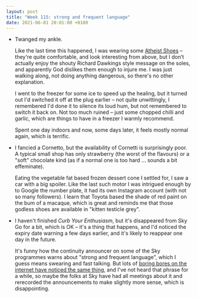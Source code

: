 ```yaml
---
layout: post
title: "Week 115: strong and frequent language"
date: 2021-06-01 20:01:00 +0100
---
```


- Twanged my ankle.

  Like the last time this happened, I was wearing some [Atheist Shoes](https://atheist.shoes/) – they're quite comfortable,
  and look interesting from above, but I don’t actually enjoy the shouty Richard Dawkings style message on the soles,
  and apparently God dislikes them enough to injure me. I was just walking along, not doing anything dangerous, so there's no other explanation.

  I went to the freezer for some ice to speed up the healing, but it turned out I'd switched it off at the plug earlier
  – not quite unwittingly, I remembered I'd done it to silence its loud hum, but not remembered to switch it back on.
  Not too much ruined – just some chopped chilli and garlic, which are things to have in a freezer I warmly recommend.
  
  Spent one day indoors and now, some days later, it feels mostly normal again, which is terrific.

- I fancied a Cornetto, but the availability of Cornetti is surprisingly poor.
  A typical small shop has only strawberry (the worst of the flavours) or a "soft" chocolate kind (as if a normal one is too hard ... sounds a bit effeminate).

  Eating the vegetable fat based frozen dessert cone I settled for, I saw a car with a big spoiler.
  Like the last such motor I was intrigued enough by to Google the number plate, it had its own Instagram account (with not so many followers).
  I learn that Toyota based the shade of red paint on the bum of a macaque, which is great and reminds me that those godless shoes are available in "kitten testicle grey".

- I haven't finished <cite>Curb Your Enthusiasm</cite>, but it's disappeared from Sky Go for a bit, which is OK – it's a thing that happens, and I'd noticed the expiry date warning a few days earlier, and it's likely to reappear one day in the future. 

  It's funny how the continuity announcer on some of the Sky programmes warns about "strong and frequent language", which I guess means swearing and fast talking. But lots of [boring bores on the internet have noticed the same thing](https://www.google.com/search?q=%22strong+and+frequent+language%22), and I've not heard that phrase for a while, so maybe the folks at Sky have had all meetings about it and rerecorded the announcements to make slightly more sense, which is disappointing.
